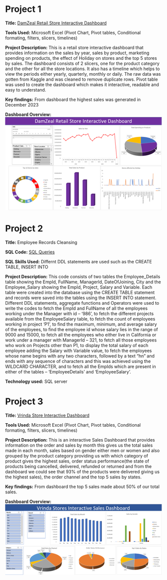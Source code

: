 # Project 1
 
**Title:** [DamZeal Retail Store Interactive Dashboard](https://github.com/Dammie18/Dammie18.github.io/blob/main/Retail_salesDB.xlsx)
 
**Tools Used:** Microsoft Excel (Pivot Chart, Pivot tables, Conditional formating, filters, slicers, timelines)
 
**Project Description:** This is a retail store interactive dashboard that provides information on the sales by year, sales by product, marketing spending on products, the effect of Holiday on stores and the top 5 stores by sales. The dashboard consists of 2 slicers, one for the product category and the other for all the store locations. It also has a timeline which helps to view the periods either yearly, quarterly, monthly or daily.
The raw data was gotten from Kaggle and was cleaned to remove duplicate rows. Pivot table was used to create the dashboard which makes it interactive, readable and easy to understand.
 
**Key findings:** From dashboard the highest sales was generated in December 2023
 
**Dashboard Overview:**
![DamZeal%20Store](DamZeal%20Store.PNG)


# Project 2
**Title:** Employee Records Cleansing
 
**SQL Code:** [SQL Queries](https://github.com/Dammie18/Dammie18.github.io/blob/main/Employee_data.sql)
 
**SQL Skills Used:** Differnt DDL statements are used such as the CREATE TABLE, INSERT INTO
 
**Project Description:** This code consists of two tables the Employee_Details table showing the EmpId, FullName, ManagerId, DateOfJoining, City and the Employee_Salary showing the EmpId, Project, Salary and Variable. Each table were created into the database using the CREATE TABLE statement and records were saved into the tables using the INSERT INTO statement. Different DDL statements, aggregate functions and Operators were used to write the codes to fetch the EmpId and FullName of all the employees working under the Manager with id – ‘986’, to fetch the different projects available from the EmployeeSalary table, to fetch the count of employees working in project ‘P1’, to find the maximum, minimum, and average salary of the employees, to find the employee id whose salary lies in the range of 9000 and 15000, to fetch all the employees who either live in California or work under a manager with ManagerId – 321, to fetch all those employees who work on Projects other than P1, to display the total salary of each employee adding the Salary with Variable value, to fetch the employees whose name begins with any two characters, followed by a text “hn” and ends with any sequence of characters and this was achieved using the WILDCARD CHARACTER, and to fetch all the EmpIds which are present in either of the tables – ‘EmployeeDetails’ and ‘EmployeeSalary’.
 
**Technology used:** SQL server


# Project 3
 
**Title:** [Vrinda Store Interactive Dashboard](https://github.com/Dammie18/Dammie18.github.io/blob/main/Virinda%20StoreDB.xlsx)
 
**Tools Used:** Microsoft Excel (Pivot Chart, Pivot tables, Conditional formating, filters, slicers, timelines)
 
**Project Description:** This is an interactive Sales Dashboard that provides information on the order and sales by month this gives us the total sales made in each month, sales based on gender either men or women and also grouped by the product category providing us with which category of product gives the highest sales, order status performance(the state of products being cancelled, delivered, refunded or returned and from the dashboard we could see that 93% of the products were delivered giving us the highest sales), the order channel and the top 5 sales by states.
 
**Key findings:** From dashboard the top 5 sales made about 50% of our total sales.
 
**Dashboard Overview:**
![Vrinda](Vrinda.PNG)

